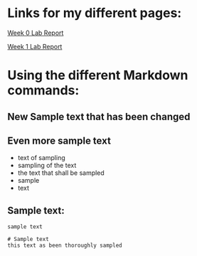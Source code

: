 # Links for my different pages:

[Week 0 Lab Report](https://fballou.github.io/cse15l-lab-reports/lab-report-1-week-0.html)

[Week 1 Lab Report](https://fballou.github.io/cse15l-lab-reports/lab-report-1-week-1.html)


# Using the different Markdown commands:

## New Sample text that has been changed
## Even more sample text

- text of sampling
- sampling of the text
- the text that shall be sampled
- sample
- text

Sample text:
---

`sample text`

```
# Sample text
this text as been thoroughly sampled
```


